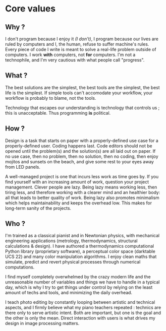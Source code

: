 # Core values

## Why ?

I don't program because I enjoy it *(I don't)*, I program because our lives are ruled by computers and I, the human, refuse to suffer machine's rules. Every piece of code I write is meant to solve a real-life problem outside of computers. I work **with** computers, not **for** computers. I'm not a technophile, and I'm very cautious with what people call "progress".

## What ?

The best solutions are the simplest, the best tools are the simplest, the best life is the simplest. If simple tools can't accomodate your workflow, your workflow is probably to blame, not the tools.

Technology that escapes our understanding is technology that controls us ; this is unacceptable. Thus programming **is** political.

## How ?

Design is a task that starts on paper with a properly-defined use case for a properly-defined user. Coding happens last. Code editors should not be opened until the problem(s) and the solution(s) are all laid out on paper. If no use case, then no problem, then no solution, then no coding, then enjoy mojitos and sunsets on the beach, and give some rest to your eyes away from LED panels. 

A well-managed project is one that incurs less work as time goes by. If you find yourself with an increasing amount of work, question your project management. Clever people are lazy. Being lazy means working less, then tiring less, and therefore working with a clearer mind and an healthier body: all that leads to better quality of work. Being lazy also promotes minimalism which helps maintainability and keeps the overhead low. This makes for long-term sanity of the projects.

## Who ?

I'm trained as a classical pianist and in Newtonian physics, with mechanical engineering applications (metrology, thermodynamics, structural calculations & design). I have authored a thermodynamics computational Python library (proprietary software), a perceptual color space (darktable UCS 22) and many color manipulation algorithms. I enjoy clean maths that simulate, predict and revert physical processes through numerical computations. 

I find myself completely overwhelmed by the crazy modern life and the unreasonable number of variables and things we have to handle in a typical day, which is why I try to get things under control by relying on the least amount of techs and tools, and minimizing the daily overhead. 

I teach photo editing by constantly looping between artistic and technical aspects, and I firmly believe what my piano teachers repeated : technics are there only to serve artistic intent. Both are important, but one is the goal and the other is only the mean. Direct interaction with users is what drives my design in image processing matters.
